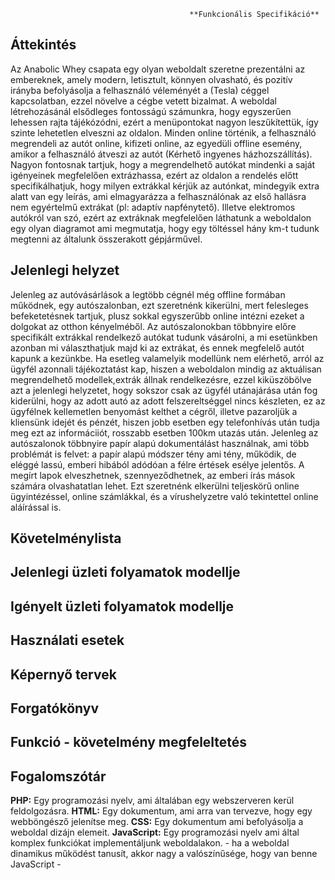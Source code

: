                                             **Funkcionális Specifikáció**

## Áttekintés

Az Anabolic Whey csapata egy olyan weboldalt szeretne prezentálni az embereknek, amely modern, letisztult, könnyen olvasható, és pozitív irányba befolyásolja a felhasználó véleményét a (Tesla) céggel kapcsolatban, ezzel növelve a cégbe vetett bizalmat.
A weboldal létrehozásánál elsődleges fontosságú számunkra, hogy egyszerűen lehessen rajta tájékózódni, ezért a menüpontokat nagyon leszűkítettük, így szinte lehetetlen elveszni az oldalon.
Minden online történik, a felhasználó megrendeli az autót online, kifizeti online, az egyedüli offline esemény, amikor a felhasználó átveszi az autót (Kérhető ingyenes házhozszállítás).
Nagyon fontosnak tartjuk, hogy a megrendelhető autókat mindenki a saját igényeinek megfelelően extrázhassa, ezért az oldalon a rendelés előtt specifikálhatjuk, hogy milyen extrákkal kérjük az autónkat, mindegyik extra alatt van egy leírás, ami elmagyarázza a felhasználónak az első hallásra nem egyértelmű extrákat (pl: adaptív napfénytető).
Illetve elektromos autókról van szó, ezért az extráknak megfelelően láthatunk a weboldalon egy olyan diagramot ami megmutatja, hogy egy töltéssel hány km-t tudunk megtenni az általunk összerakott gépjárművel.

## Jelenlegi helyzet

Jelenleg az autóvásárlások a legtöbb cégnél még offline formában működnek, egy autószalonban, ezt szeretnénk kikerülni, mert felesleges befeketetésnek tartjuk, plusz sokkal egyszerűbb online intézni ezeket a dolgokat az otthon kényelméből.
Az autószalonokban többnyire előre specifikált extrákkal rendelkező autókat tudunk vásárolni, a mi esetünkben azonban mi választhatjuk majd ki az extrákat, és ennek megfelelő autót kapunk a kezünkbe.
Ha esetleg valamelyik modellünk nem elérhető, arról az ügyfél azonnali tájékoztatást kap, hiszen a weboldalon mindig az aktuálisan megrendelhető modellek,extrák állnak rendelkezésre, ezzel kiküszöbölve azt a jelenlegi helyzetet, hogy sokszor csak az ügyfél utánajárása után fog kiderülni, hogy az adott autó az adott felszereltséggel nincs készleten, ez az ügyfélnek kellemetlen benyomást kelthet a cégről, illetve pazaroljük a kliensünk idejét és pénzét, hiszen jobb esetben egy telefonhívás után tudja meg ezt az informáciiót, rosszabb esetben 100km utazás után.
Jelenleg az autószalonok többnyire papír alapú dokumentálást használnak, ami több problémát is felvet: a papír alapú módszer tény ami tény, működik, de eléggé lassú, emberi hibából adódóan a félre értések esélye jelentős. A megírt lapok elveszhetnek, szennyeződhetnek, az emberi írás mások számára olvashatatlan lehet. 
Ezt szeretnénk elkerülni teljeskörű online ügyintézéssel, online számlákkal, és a vírushelyzetre való tekintettel online aláírással is.



## Követelménylista


## Jelenlegi üzleti folyamatok modellje


## Igényelt üzleti folyamatok modellje


## Használati esetek


## Képernyő tervek


## Forgatókönyv


## Funkció - követelmény megfeleltetés



## Fogalomszótár
**PHP:** 	Egy programozási nyelv, ami általában egy webszerveren kerül feldolgozásra.
**HTML:**	Egy dokumentum, ami arra van tervezve, hogy egy webböngésző jelenítse meg.
**CSS:** 	Egy dokumentum ami befolyásolja a weboldal dizájn elemeit.
**JavaScript:** Egy programozási nyelv ami által komplex funkciókat implementáljunk weboldalakon. - ha a weboldal dinamikus működést tanusít, akkor nagy a valószínűsége, hogy van benne JavaScript -


